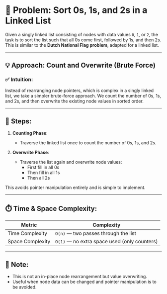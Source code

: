 # 🔢 Problem: Sort 0s, 1s, and 2s in a Linked List

Given a singly linked list consisting of nodes with data values `0`, `1`, or `2`, the task is to sort the list such that all 0s come first, followed by 1s, and then 2s. This is similar to the **Dutch National Flag problem**, adapted for a linked list.

---

## 💡 Approach: Count and Overwrite (Brute Force)

### ✅ Intuition:
Instead of rearranging node pointers, which is complex in a singly linked list, we take a simpler brute-force approach. We count the number of 0s, 1s, and 2s, and then overwrite the existing node values in sorted order.

---

## 🧠 Steps:

1. **Counting Phase**:
   - Traverse the linked list once to count the number of 0s, 1s, and 2s.

2. **Overwrite Phase**:
   - Traverse the list again and overwrite node values:
     - First fill in all 0s
     - Then fill in all 1s
     - Then all 2s

This avoids pointer manipulation entirely and is simple to implement.

---

## ⏱️ Time & Space Complexity:

| Metric           | Complexity       |
|------------------|------------------|
| Time Complexity  | `O(n)` — two passes through the list |
| Space Complexity | `O(1)` — no extra space used (only counters) |

---

## 📌 Note:
- This is not an in-place node rearrangement but value overwriting.
- Useful when node data can be changed and pointer manipulation is to be avoided.

